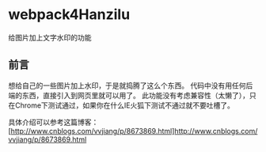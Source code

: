 # webpack4Hanzilu #

给图片加上文字水印的功能

## 前言 ##

想给自己的一些图片加上水印，于是就捣腾了这么个东西。
代码中没有用任何后端的东西，直接引入到网页里就可以用了。
此功能没有考虑兼容性（太懒了），只在Chrome下测试通过，如果你在什么IE火狐下测试不通过就不要吐槽了。

具体介绍可以参考这篇博客：[http://www.cnblogs.com/vvjiang/p/8673869.html]http://www.cnblogs.com/vvjiang/p/8673869.html
